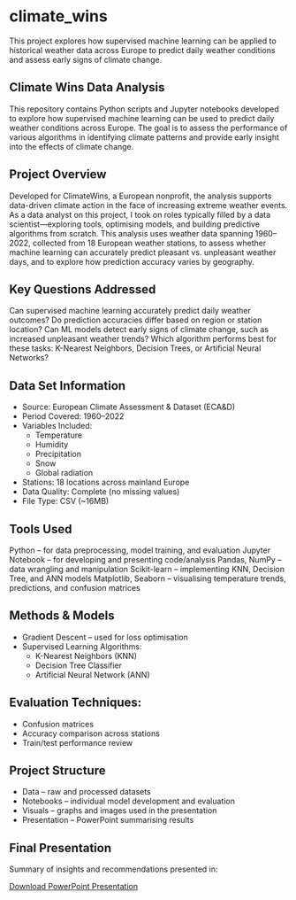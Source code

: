 # climate_wins
This project explores how supervised machine learning can be applied to historical weather data across Europe to predict daily weather conditions and assess early signs of climate change. 

## Climate Wins Data Analysis
This repository contains Python scripts and Jupyter notebooks developed to explore how supervised machine learning can be used to predict daily weather conditions across Europe. The goal is to assess the performance of various algorithms in identifying climate patterns and provide early insight into the effects of climate change.

## Project Overview
Developed for ClimateWins, a European nonprofit, the analysis supports data-driven climate action in the face of increasing extreme weather events. As a data analyst on this project, I took on roles typically filled by a data scientist—exploring tools, optimising models, and building predictive algorithms from scratch. This analysis uses weather data spanning 1960–2022, collected from 18 European weather stations, to assess whether machine learning can accurately predict pleasant vs. unpleasant weather days, and to explore how prediction accuracy varies by geography.

## Key Questions Addressed
Can supervised machine learning accurately predict daily weather outcomes?
Do prediction accuracies differ based on region or station location?
Can ML models detect early signs of climate change, such as increased unpleasant weather trends?
Which algorithm performs best for these tasks: K-Nearest Neighbors, Decision Trees, or Artificial Neural Networks?

## Data Set Information 
- Source: European Climate Assessment & Dataset (ECA&D)
- Period Covered: 1960–2022
- Variables Included:
  - Temperature
  - Humidity
  - Precipitation
  - Snow
  - Global radiation
- Stations: 18 locations across mainland Europe
- Data Quality: Complete (no missing values)
- File Type: CSV (~16MB)

## Tools Used
Python – for data preprocessing, model training, and evaluation
Jupyter Notebook – for developing and presenting code/analysis
Pandas, NumPy – data wrangling and manipulation
Scikit-learn – implementing KNN, Decision Tree, and ANN models
Matplotlib, Seaborn – visualising temperature trends, predictions, and confusion matrices

## Methods & Models
- Gradient Descent – used for loss optimisation
- Supervised Learning Algorithms:
  - K-Nearest Neighbors (KNN)
  - Decision Tree Classifier
  - Artificial Neural Network (ANN)

## Evaluation Techniques:
- Confusion matrices
- Accuracy comparison across stations
- Train/test performance review

## Project Structure
- Data – raw and processed datasets
- Notebooks – individual model development and evaluation
- Visuals – graphs and images used in the presentation
- Presentation – PowerPoint summarising results

## Final Presentation
Summary of insights and recommendations presented in:

[Download PowerPoint Presentation](1.6_Presenting_Machine_Learning_Results_v3.pdf)

